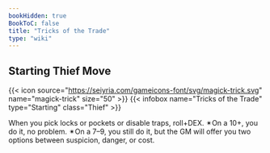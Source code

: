 ```yaml
---
bookHidden: true
BookToC: false
title: "Tricks of the Trade"
type: "wiki"
---
```

## Starting Thief Move
{{< icon source="https://seiyria.com/gameicons-font/svg/magick-trick.svg" name="magick-trick" size="50" >}}
{{< infobox name="Tricks of the Trade" type="Starting" class="Thief" >}}

When you pick locks or pockets or disable traps, roll+DEX. ✴On a 10+, you do it, no problem. ✴On a 7–9, you still do it, but the GM will offer you two options between suspicion, danger, or cost.